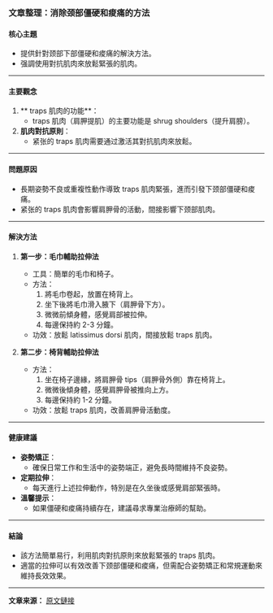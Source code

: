 ### 文章整理：消除颈部僵硬和痠痛的方法

#### 核心主題
- 提供針對颈部下部僵硬和痠痛的解決方法。
- 强調使用對抗肌肉來放鬆緊張的肌肉。

---

#### 主要觀念
1. ** traps 肌肉的功能**：
   - traps 肌肉（肩胛提肌）的主要功能是 shrug shoulders（提升肩膀）。
2. **肌肉對抗原則**：
   - 紧张的 traps 肌肉需要通过激活其對抗肌肉來放鬆。

---

#### 問題原因
- 長期姿勢不良或重複性動作導致 traps 肌肉緊張，進而引發下颈部僵硬和痠痛。
- 紧张的 traps 肌肉會影響肩胛骨的活動，間接影響下颈部肌肉。

---

#### 解決方法
1. **第一步：毛巾輔助拉伸法**
   - 工具：簡單的毛巾和椅子。
   - 方法：
     1. 將毛巾卷起，放置在椅背上。
     2. 坐下後將毛巾滑入腋下（肩胛骨下方）。
     3. 微微前傾身體，感覺肩部被拉伸。
     4. 每邊保持約 2-3 分鐘。
   - 功效：放鬆 latissimus dorsi 肌肉，間接放鬆 traps 肌肉。

2. **第二步：椅背輔助拉伸法**
   - 方法：
     1. 坐在椅子邊緣，將肩胛骨 tips（肩胛骨外側）靠在椅背上。
     2. 微微後傾身體，感覺肩胛骨被推向上方。
     3. 每邊保持約 1-2 分鐘。
   - 功效：放鬆 traps 肌肉，改善肩胛骨活動度。

---

#### 健康建議
- **姿勢矯正**：
  - 確保日常工作和生活中的姿勢端正，避免長時間維持不良姿勢。
- **定期拉伸**：
  - 每天進行上述拉伸動作，特別是在久坐後或感覺肩部緊張時。
- **溫馨提示**：
  - 如果僵硬和痠痛持續存在，建議尋求專業治療師的幫助。

---

#### 結論
- 該方法簡單易行，利用肌肉對抗原則來放鬆緊張的 traps 肌肉。
- 適當的拉伸可以有效改善下颈部僵硬和痠痛，但需配合姿勢矯正和常規運動來維持長效效果。

---

**文章来源：**
[原文鏈接](https://www.youtube.com/watch?v=VIDEO_ID)